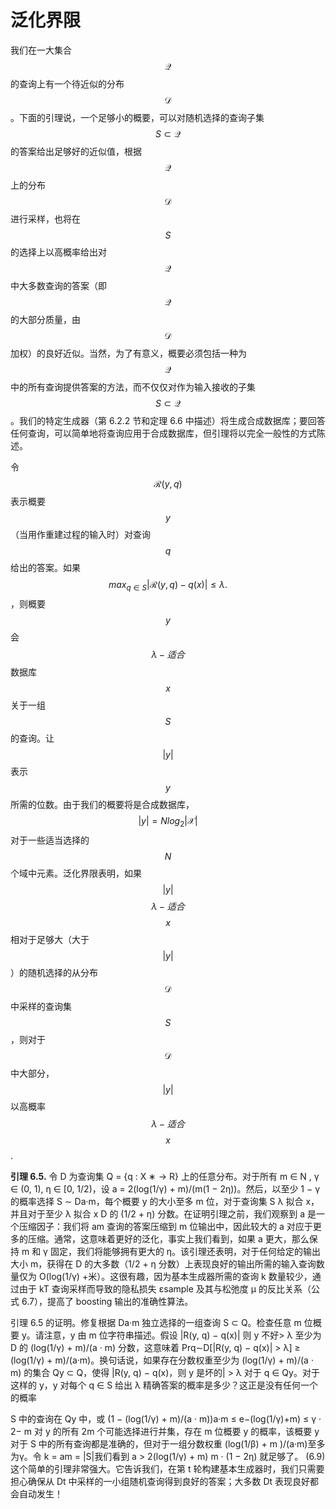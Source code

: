 # 泛化界限

我们在一大集合$$\mathcal{Q}$$的查询上有一个待近似的分布$$\mathcal{D}$$。下面的引理说，一个足够小的概要，可以对随机选择的查询子集$$S \subset \mathcal{Q}$$的答案给出足够好的近似值，根据$$\mathcal{Q}$$上的分布$$\mathcal{D}$$进行采样，也将在$$S$$的选择上以高概率给出对$$\mathcal{Q}$$中大多数查询的答案（即$$\mathcal{Q}$$的大部分质量，由$$\mathcal{D}$$加权）的良好近似。当然，为了有意义，概要必须包括一种为$$\mathcal{Q}$$中的所有查询提供答案的方法，而不仅仅对作为输入接收的子集$$S \subset \mathcal{Q}$$。我们的特定生成器（第 6.2.2 节和定理 6.6 中描述）将生成合成数据库；要回答任何查询，可以简单地将查询应用于合成数据库，但引理将以完全一般性的方式陈述。

令$$\mathcal{R}(y,q)$$ 表示概要$$y$$（当用作重建过程的输入时）对查询$$q$$给出的答案。如果$$max_{q \in S}|\mathcal{R}(y,q)−q(x)| \leq \lambda.$$，则概要$$y$$会$$\lambda-适合$$数据库$$x$$ 关于一组$$S$$的查询。让$$|y|$$表示$$y$$所需的位数。由于我们的概要将是合成数据库，$$|y| = Nlog_2|\mathcal{X}|$$对于一些适当选择的$$N$$个域中元素。泛化界限表明，如果$$|y|$$ $$\lambda-适合$$ $$x$$相对于足够大（大于 $$|y|$$）的随机选择的从分布$$\mathcal{D}$$中采样的查询集$$S$$，则对于$$\mathcal{D}$$中大部分，$$|y|$$以高概率$$\lambda-适合$$ $$x$$. 

**引理 6.5.** 令 D 为查询集 Q = {q : X ∗ → R} 上的任意分布。对于所有 m ∈ N , γ ∈ (0, 1), η ∈ [0, 1/2)，设 a = 2(log(1/γ) + m)/(m(1 − 2η))。然后，以至少 1 − γ 的概率选择 S ∼ Da·m，每个概要 y 的大小至多 m 位，对于查询集 S λ 拟合 x，并且对于至少 λ 拟合 x D 的 (1/2 + η) 分数。在证明引理之前，我们观察到 a 是一个压缩因子：我们将 am 查询的答案压缩到 m 位输出中，因此较大的 a 对应于更多的压缩。通常，这意味着更好的泛化，事实上我们看到，如果 a 更大，那么保持 m 和 γ 固定，我们将能够拥有更大的 η。该引理还表明，对于任何给定的输出大小 m，获得在 D 的大多数（1/2 + η 分数）上表现良好的输出所需的输入查询数量仅为 O(log(1/γ) +米）。这很有趣，因为基本生成器所需的查询 k 数量较少，通过由于 kT 查询采样而导致的隐私损失 εsample 及其与松弛度 μ 的反比关系（公式 6.7），提高了 boosting 输出的准确性算法。

引理 6.5 的证明。修复根据 Da·m 独立选择的一组查询 S ⊂ Q。检查任意 m 位概要 y。请注意，y 由 m 位字符串描述。假设 |R(y, q) − q(x)| 则 y 不好> λ 至少为 D 的 (log(1/γ) + m)/(a · m) 分数，这意味着 Prq∼D[|R(y, q) − q(x)| > λ] ≥ (log(1/γ) + m)/(a·m)。换句话说，如果存在分数权重至少为 (log(1/γ) + m)/(a · m) 的集合 Qy ⊂ Q，使得 |R(y, q) − q(x)，则 y 是坏的| > λ 对于 q ∈ Qy。对于这样的 y，y 对每个 q ∈ S 给出 λ 精确答案的概率是多少？这正是没有任何一个的概率

S 中的查询在 Qy 中，或 (1 − (log(1/γ) + m)/(a · m))a·m ≤ e−(log(1/γ)+m) ≤ γ · 2− m 对 y 的所有 2m 个可能选择进行并集，存在 m 位概要 y 的概率，该概要 y 对于 S 中的所有查询都是准确的，但对于一组分数权重 (log(1/β) + m )/(a·m)至多为γ。令 k = am = |S|我们看到 a > 2(log(1/γ) + m) m · (1 − 2η) 就足够了。 (6.9) 这个简单的引理非常强大。它告诉我们，在第 t 轮构建基本生成器时，我们只需要担心确保从 Dt 中采样的一小组随机查询得到良好的答案；大多数 Dt 表现良好都会自动发生！
